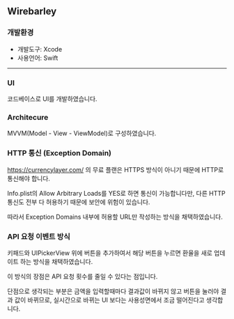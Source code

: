 ## Wirebarley

### 개발환경

- 개발도구: Xcode
- 사용언어: Swift

---

### UI

코드베이스로 UI를 개발하였습니다.

### Architecure

MVVM(Model - View - ViewModel)로 구성하였습니다.

### HTTP 통신 (Exception Domain)

https://currencylayer.com/ 의 무료 플랜은 HTTPS 방식이 아니기 때문에 HTTP로 통신해야 합니다.

Info.plist의 Allow Arbitrary Loads를 YES로 하면 통신이 가능합니다만, 다른 HTTP 통신도 전부 다 허용하기 때문에 보안에 위험이 있습니다.

따라서 Exception Domains 내부에 허용할 URL만 작성하는 방식을 채택하였습니다.

### API 요청 이벤트 방식

키패드와 UIPickerView 위에 버튼을 추가하여서 해당 버튼을 누르면 환율을 새로 업데이트 하는 방식을 채택하였습니다.

이 방식의 장점은 API 요청 횟수를 줄일 수 있다는 점입니다.

단점으로 생각되는 부분은 금액을 입력할때마다 결과값이 바뀌지 않고 버튼을 눌러야 결과 값이 바뀌므로, 실시간으로 바뀌는 UI 보다는 사용성면에서 조금 떨어진다고 생각합니다.
